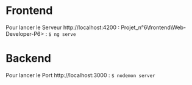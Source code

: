  # Frontend  
 Pour lancer le Serveur http://localhost:4200 : Projet_n°6\frontend\Web-Developer-P6> : `$ ng serve`

# Backend  
 Pour lancer le Port http://localhost:3000 : `$ nodemon server`




